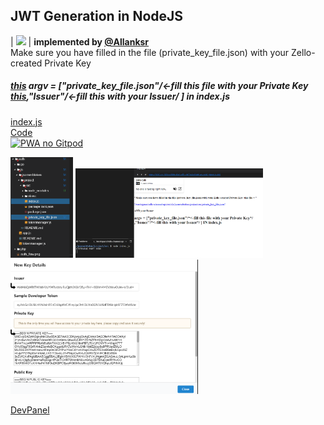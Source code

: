 ## JWT Generation in NodeJS
| <img src="https://avatars3.githubusercontent.com/u/30846360?s=460&v=4" width="70"> | **implemented by [@Allanksr](https://github.com/Allanksr)**<br>Make sure you have filled in the file (private_key_file.json) with your Zello-created Private Key<br><h5>  [this](https://github.com/Allanksr/zello-channel-api/blob/ffdc3b3267debac766ad64fe5d572136ae19ca4f/auth/js/jsonwebtoken/project/src/index.js#L6) argv = ["private_key_file.json"/*<-fill this file with your Private Key
<br>*[this](https://github.com/Allanksr/zello-channel-api/blob/ffdc3b3267debac766ad64fe5d572136ae19ca4f/auth/js/jsonwebtoken/project/src/index.js#L7),"Issuer"/*<-fill this with your Issuer*/ ] in index.js</h5>[index.js](https://github.com/Allanksr/zello-channel-api/blob/ffdc3b3267debac766ad64fe5d572136ae19ca4f/auth/js/jsonwebtoken/project/src/index.js#L6)<br>
[Code](https://github.com/Allanksr/zello-channel-api/tree/master/auth/js/jsonwebtoken/project/src)<br>
[![PWA no Gitpod](https://gitpod.io/button/open-in-gitpod.svg)](http://gitpod.io/#https://github.com/Allanksr/zello-channel-api) 
<p>
    <img src="https://raw.githubusercontent.com/Allanksr/zello-channel-api/master/auth/js/jsonwebtoken/preview/those%202%20files%20must%20be%20reviewed.PNG" width="100">     
<img src="https://raw.githubusercontent.com/Allanksr/zello-channel-api/master/auth/js/jsonwebtoken/preview/start.PNG" width="300">
    <img src="https://raw.githubusercontent.com/Allanksr/zello-channel-api/master/auth/js/jsonwebtoken/preview/developerZello.PNG" width="300">
</p>

[DevPanel](https://developers.zello.com/)<br>
